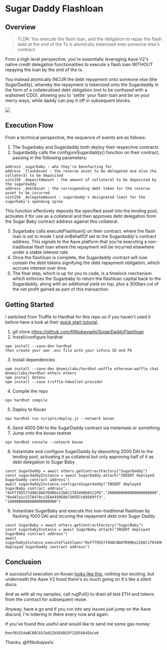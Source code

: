 # Sugar Daddy Flashloan

## Overview
> TLDR: You execute the flash loan, and the obligation to repay the flash debt at the end of the Tx is atomically tokenized onto someone else's contract.

From a high level perspective, you're essentially leveraging Aave V2's native credit delegation functionalities to execute a flash loan WITHOUT repaying the loan by the end of the tx. 

You instead atomically INCUR the debt repayment onto someone else (the SugarDaddy), whereby the repayment is tokenized onto the Sugardaddy in the form of a collateralized debt obligation (not to be confused with a wallstreet CDO), allowing you to 'settle' your flash loan and be on your merry ways, while daddy can pay it off in subsequent blocks.

![](https://github.com/fifikobayashi/SugarDaddyFlashloan/blob/main/SugarDaddyOverview.PNG)

## Execution Flow
From a technical perspective, the sequence of events are as follows:
1. The Sugarbaby and Sugardaddy both deploy their respective contracts
2. Sugardaddy calls the configureSugardaddy() function on their contract, passing in the following parameters:
```
address _sugarbaby : who they're benefacting for
address _flashAsset : the reserve asset to be delegated and also the collateral to be deposited
uint256 _depositAmount : the amount of collateral to be deposited by the sugardaddy
address _debtAsset : the corresponding debt token for the reserve asset to be incurred
uint256 _delegateAmount : sugardaddy's designated limit for the sugarbaby's spending spree
```
This function effectively deposits the specified asset into the lending pool, activates it for use as a collateral and then approves debt delegation from the Sugar Baby contract address against this collateral.

3. Sugarbaby calls executeFlashloan() on their contract, where the flash loan is set to mode 1 and onBehalfOf set to the Sugardaddy's contract address. This signals to the Aave platform that you're executing a non-traditional flash loan where the repayment will be incurred elsewhere under a stable interest rate.
4. Once the flashloan is complete, the Sugardaddy contract will now contain the debt tokens signifying the debt repayment obligation, which accrues interest over time.
5. The final step, which is up for you to code, is a timelock mechanism which enforces the Sugarbaby to return the flashloan capital back to the Sugardaddy, along with an additional yield on top, plus a 300bps cut of the net profit gained as part of this transaction.


## Getting Started
I switched from Truffle to Hardhat for this repo so if you haven't used it before have a look at their [quick start tutorial](https://hardhat.org/getting-started).

1. git clone https://github.com/fifikobayashi/SugarDaddyFlashloan
2. Install/configure hardhat
```
npm install --save-dev hardhat
then create your own .env file with your infura ID and Pk
```
3. Install dependencies
```
npm install --save-dev @nomiclabs/hardhat-waffle ethereum-waffle chai @nomiclabs/hardhat-ethers ethers
npm install dotenv
npm install --save truffle-hdwallet-provider
```
4. Compile the repo
```
npx hardhat compile
```
5. Deploy to Kovan
```
npx hardhat run scripts/deploy.js --network kovan
```
6. Send 4000 DAI to the SugarDaddy contract via metamask or something
7. Jump onto the kovan testnet
```
npx hardhat console --network kovan
```
8. Instantiate and configure SugarDaddy by depositing 2000 DAI to the lending pool, activating it as collateral but only approving half of it as debt delegation to Sugar Baby
```
const SugarDaddy = await ethers.getContractFactory("SugarDaddy")
const sugardaddyInstance = await SugarDaddy.attach("INSERT deployed SugarDaddy contract address")
await sugardaddyInstance.configureSugardaddy("INSERT deployed SugarBaby contract address", "0xFf795577d9AC8bD7D90Ee22b6C1703490b6512FD","2000000000000000000000", "0x447a1cC578470cc2EA4450E0b730FD7c69369ff3", "1000000000000000000000")
```
9. Instantiate SugarBaby and execute this non-traditional flashloan by flashing 1000 DAI and incuring the repayment debt onto Sugar Daddy
```
const SugarBaby = await ethers.getContractFactory("SugarBaby")
const sugarbabyInstance = await SugarBaby.attach("INSERT deployed SugarBaby contract address")
await sugarbabyInstance.executeFlashloan("0xFf795577d9AC8bD7D90Ee22b6C1703490b6512FD","1000000000000000000000","INSERT deployed SugarDaddy contract address")
```

## Conclusion

A successful execution on Kovan [looks like this](https://kovan.etherscan.io/tx/0x2270d6c9a068e1cfd5e0f17cb164f20351b91c18838cbb8dedef6ebbe776bde2), nothing _too_ exciting, but underneath the Aave V2 hood there's so much going on it's like a silent disco.

And as with all my samples, call rugPull() to drain all test ETH and tokens from the contract for subsequent reuse.

Anyway, have a go and if you run into any issues just jump on the Aave discord, I'm loitering in there every now and again.

If you've found this useful and would like to send me some gas money:


```
0xef03254aBC88C81Cb822b5E4DCDf22D55645bCe6
```

Thanks, @fifikobayashi.
